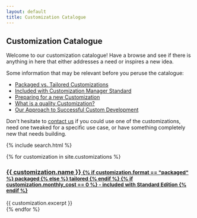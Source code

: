 ```yaml
---
layout: default
title: Customization Catalogue
---
```

## Customization Catalogue

Welcome to our customization catalogue! Have a browse and see
if there is anything in here that either addresses a need or inspires
a new idea.

Some information that may be relevant before you peruse the catalogue:

- [Packaged vs. Tailored Customizations](/articles/packaged-vs-tailored.html)
- [Included with Customization Manager Standard](articles/included-with-customization-manager-standard.html)
- [Preparing for a new Customization](/articles/preparing-for-a-new-customization.html)
- [What is a quality Customization?](/quality.html)
- [Our Approach to Successful Custom Development](/development.html)

Don't hesitate to 
<a href="mailto:chris@poplars.dev?subject=Customization%20Catalogue%20Request">
contact us</a> if you could use one of the customizations, need one tweaked for
a specific use case, or have something completely new that needs building.

{% include search.html %}

<div id="customization-list">
{% for customization in site.customizations %}
    <div class='customization-info' id="{{ customization.name | slugify }}" data-order="{{ customization.order }}">
        <h3><a href="{{ customization.url }}">{{ customization.name }}
        <small>{% if customization.format == "packaged" %}
                packaged
               {% else %}
                tailored
               {% endif %}
               {% if customization.monthly_cost == 0 %}
               - included with Standard Edition
                {% endif %}
        </small></a></h3>
        <div class="customization-excerpt">
            {{ customization.excerpt }}
        </div>
    </div>
{% endfor %}
</div>

